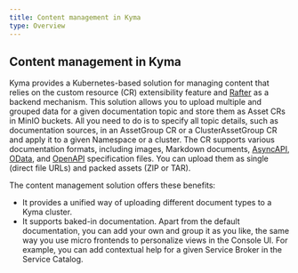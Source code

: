 ```yaml
---
title: Content management in Kyma
type: Overview
---
```


## Content management in Kyma

Kyma provides a Kubernetes-based solution for managing content that relies on the custom resource (CR) extensibility feature and [Rafter](/#overview-rafter) as a backend mechanism. This solution allows you to upload multiple and grouped data for a given documentation topic and store them as Asset CRs in MinIO buckets. All you need to do is to specify all topic details, such as documentation sources, in an AssetGroup CR or a ClusterAssetGroup CR and apply it to a given Namespace or a cluster. The CR supports various documentation formats, including images, Markdown documents, [AsyncAPI](https://www.asyncapi.com/), [OData](https://www.odata.org/), and [OpenAPI](https://www.openapis.org/) specification files. You can upload them as single (direct file URLs) and packed assets (ZIP or TAR).

The content management solution offers these benefits:

- It provides a unified way of uploading different document types to a Kyma cluster.
- It supports baked-in documentation. Apart from the default documentation, you can add your own and group it as you like, the same way you use micro frontends to personalize views in the Console UI. For example, you can add contextual help for a given Service Broker in the Service Catalog.
